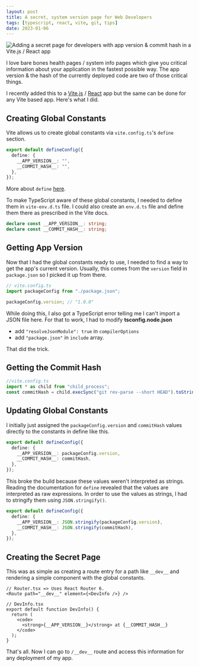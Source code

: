 ```yaml
---
layout: post
title: A secret, system version page for Web Developers
tags: [typescript, react, vite, git, tips]
date: 2023-01-06
---
```


![Adding a secret page for developers with app version & commit hash in a Vite.js / React app](/assets/images/2023/app-version-git-hash.avif)

I love bare bones health pages / system info pages which give you critical information about your application in the fastest possible way. The app version & the hash of the currently deployed code are two of those critical things.

I recently added this to a [Vite.js](https://vitejs.dev/) / [React](https://reactjs.org/) app but the same can be done for any Vite based app. Here's what I did.

## Creating Global Constants

Vite allows us to create global constants via `vite.config.ts`'s `define` section.

```ts
export default defineConfig({
  define: {
    __APP_VERSION__: "",
    __COMMIT_HASH__: "",
  },
});
```

More about `define` [here](https://vitejs.dev/config/shared-options.html#define).

To make TypeScript aware of these global constants, I needed to define them in `vite-env.d.ts` file. I could also create an `env.d.ts` file and define them there as prescribed in the Vite docs.

```ts
declare const __APP_VERSION__: string;
declare const __COMMIT_HASH__: string;
```

## Getting App Version

Now that I had the global constants ready to use, I needed to find a way to get the app's current version. Usually, this comes from the `version` field in `package.json` so I picked it up from there.

```ts
// vite.config.ts
import packageConfig from "./package.json";

packageConfig.version; // "1.0.0"
```

While doing this, I also got a TypeScript error telling me I can't import a JSON file here. For that to work, I had to modify **tsconfig.node.json**

- add `"resolveJsonModule": true` in `compilerOptions`
- add `"package.json"` in `include` array.

That did the trick.

## Getting the Commit Hash

```ts
//vite.config.ts
import * as child from "child_process";
const commitHash = child.execSync("git rev-parse --short HEAD").toString();
```

## Updating Global Constants

I initially just assigned the `packageConfig.version` and `commitHash` values directly to the constants in define like this.

```ts
export default defineConfig({
  define: {
    __APP_VERSION__: packageConfig.version,
    __COMMIT_HASH__: commitHash,
  },
});
```

This broke the build because these values weren't interpreted as strings. Reading the documentation for `define` revealed that the values are interpreted as raw expressions. In order to use the values as strings, I had to stringify them using `JSON.stringify()`.

```ts
export default defineConfig({
  define: {
    __APP_VERSION__: JSON.stringify(packageConfig.version),
    __COMMIT_HASH__: JSON.stringify(commitHash),
  },
});
```

## Creating the Secret Page
This was as simple as creating a route entry for a path like `__dev__` and rendering a simple component with the global constants.

```tsx
// Router.tsx => Uses React Router 6.
<Route path="__dev__" element={<DevInfo />} />
```

```tsx
// DevInfo.tsx
export default function DevInfo() {
  return (
    <code>
      <strong>{__APP_VERSION__}</strong> at {__COMMIT_HASH__}
    </code>
  );
}
```

That's all. Now I can go to `/__dev__` route and access this information for any deployment of my app.



